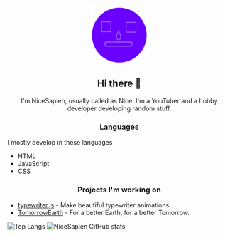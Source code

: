 <div align="center">
  <img width="128px" src="NiceSapien_round.png" alt="Nice" />

  ## Hi there 👋
  I'm NiceSapien, usually called as Nice. I'm a YouTuber and a hobby developer developing random stuff.

</div>

### <div align="center">Languages</div>
I mostly develop in these languages
- HTML
- JavaScript
- CSS

### <div align="center">Projects I'm working on</div>
- [typewriter.js](https://github.com/nicesapien/typewriter.js) - Make beautiful typewriter animations.
- [TomorrowEarth](https://tomorrowearth.netlify.app) - For a better Earth, for a better Tomorrow.

![Top Langs](https://github-blabal-stats.vercel.app/api/top-langs/?username=nicesapien&layout=compact&theme=github_dark&hide=java)
![NiceSapien GitHub stats](https://github-blabal-stats.vercel.app/api?username=nicesapien&show_icons=true&theme=github_dark)